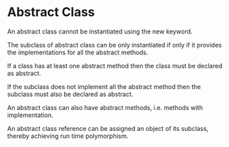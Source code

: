 # Abstract Class

An abstract class cannot be instantiated using the new keyword.

The subclass of abstract class can be only instantiated if only if it provides the implementations for all the abstract methods.

If a class has at least one abstract method then the class must be declared as abstract.

If the subclass does not implement all the abstract method then the subclass must also be declared as abstract.

An abstract class can also have abstract methods, i.e. methods with implementation.

An abstract class reference can be assigned an object of its subclass, thereby achieving run time polymorphism.
